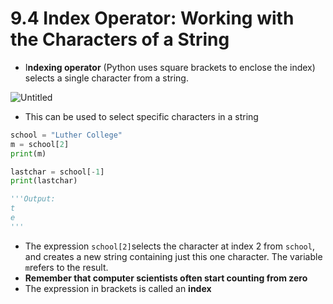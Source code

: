 # 9.4 Index Operator: Working with the Characters of a String

- I**ndexing operator** (Python uses square brackets to enclose the index) selects a single character from a string.

![Untitled](9%204%20Index%20Operator%20Working%20with%20the%20Characters%20of%20%20704131a9a90a44fba4afe38f26390e7f/Untitled.png)

- This can be used to select specific characters in a string

```python
school = "Luther College"
m = school[2]
print(m)

lastchar = school[-1]
print(lastchar)

'''Output:
t
e
'''
```

- The expression `school[2]`selects the character at index 2 from `school`, and creates a new string containing just this one character. The variable `m`refers to the result.
- **Remember that computer scientists often start counting from zero**
- The expression in brackets is called an **index**